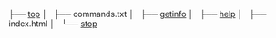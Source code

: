 ├── [top](../)
│   ├── commands.txt
│   ├── [getinfo](./control/#!getinfo.md)
│   ├── [help](./control/#!help.md)
│   ├── index.html
│   └── [stop](./control/#!stop.md)
